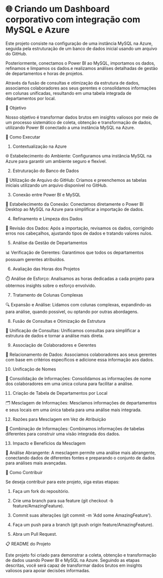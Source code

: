 # 🌐 Criando um Dashboard corporativo com integração com MySQL e Azure

Este projeto consiste na configuração de uma instância MySQL na Azure, seguida pela estruturação de um banco de dados inicial usando um arquivo do GitHub. 

Posteriormente, conectamos o Power BI ao MySQL, importamos os dados, refinamos e limpamos os dados.e realizamos análises detalhadas de gestão de departamentos e horas de projetos.

Através da fusão de consultas e otimização da estrutura de dados, associamos colaboradores aos seus gerentes e consolidamos informações em colunas unificadas, resultando em uma tabela integrada de departamentos por local.

🎯 Objetivo 

Nosso objetivo é transformar dados brutos em insights valiosos por meio de um processo sistemático de coleta, obtenção e transformação de dados, utilizando Power BI conectado a uma instância MySQL na Azure.

📝 Como Executar 

1. Contextualização na Azure

🌐 Estabelecimento do Ambiente: Configuramos uma instância MySQL na Azure para garantir um ambiente seguro e flexível.

2. Estruturação do Banco de Dados

📁 Utilização de Arquivo do GitHub: Criamos e preenchemos as tabelas iniciais utilizando um arquivo disponível no GitHub.

3. Conexão entre Power BI e MySQL

🔗 Estabelecimento da Conexão: Conectamos diretamente o Power BI Desktop ao MySQL na Azure para simplificar a importação de dados.

4. Refinamento e Limpeza dos Dados

🧹 Revisão dos Dados: Após a importação, revisamos os dados, corrigindo erros nos cabeçalhos, ajustando tipos de dados e tratando valores nulos.

5. Análise da Gestão de Departamentos

📊 Verificação de Gerentes: Garantimos que todos os departamentos possuam gerentes atribuídos.

6. Avaliação das Horas dos Projetos

⏱️ Análise de Esforço: Analisamos as horas dedicadas a cada projeto para obtermos insights sobre o esforço envolvido.

7. Tratamento de Colunas Complexas

🔍 Expansão e Análise: Lidamos com colunas complexas, expandindo-as para análise, quando possível, ou optando por outras abordagens.

8. Fusão de Consultas e Otimização de Estrutura

🔄 Unificação de Consultas: Unificamos consultas para simplificar a estrutura de dados e tornar a análise mais direta.

9. Associação de Colaboradores e Gerentes

👫 Relacionamento de Dados: Associamos colaboradores aos seus gerentes com base em critérios específicos e adicione essa informação aos dados.

10. Unificação de Nomes

📝 Consolidação de Informações: Consolidamos as informações de nome dos colaboradores em uma única coluna para facilitar a análise.

11. Criação de Tabela de Departamentos por Local

🗂️ Mesclagem de Informações: Mesclamos informações de departamentos e seus locais em uma única tabela para uma análise mais integrada.

12. Razões para Mesclagem em Vez de Atribuição

🤝 Combinação de Informações: Combinamos informações de tabelas diferentes para construir uma visão integrada dos dados.

13. Impacto e Benefícios da Mesclagem

🌟 Análise Abrangente: A mesclagem permite uma análise mais abrangente, conectando dados de diferentes fontes e preparando o conjunto de dados para análises mais avançadas.

🤝 Como Contribuir 

Se deseja contribuir para este projeto, siga estas etapas:

1. Faça um fork do repositório.

2. Crie uma branch para sua feature (git checkout -b feature/AmazingFeature).

3. Commit suas alterações (git commit -m 'Add some AmazingFeature').

4. Faça um push para a branch (git push origin feature/AmazingFeature).

5. Abra um Pull Request.

📋 README do Projeto

Este projeto foi criado para demonstrar a coleta, obtenção e transformação de dados usando Power BI e MySQL na Azure. Seguindo as etapas descritas, você será capaz de transformar dados brutos em insights valiosos para apoiar decisões informadas.
